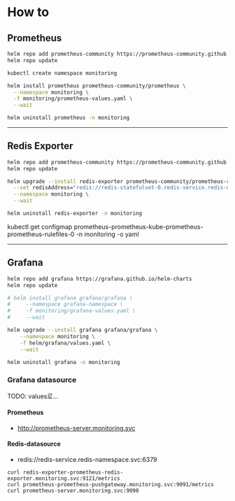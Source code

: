 # How to

## Prometheus
```sh
helm repo add prometheus-community https://prometheus-community.github.io/helm-charts
helm repo update

kubectl create namespace monitoring

helm install prometheus prometheus-community/prometheus \
  --namespace monitoring \
  -f monitoring/prometheus-values.yaml \
  --wait

helm uninstall prometheus -n monitoring
```

---
## Redis Exporter
```sh
helm repo add prometheus-community https://prometheus-community.github.io/helm-charts
helm repo update

helm upgrade --install redis-exporter prometheus-community/prometheus-redis-exporter \
  --set redisAddress="redis://redis-statefulset-0.redis-service.redis-namespace.svc.cluster.local:6379" \
  --namespace monitoring \
  --wait

helm uninstall redis-exporter -n monitoring
```

kubectl get configmap prometheus-prometheus-kube-prometheus-prometheus-rulefiles-0 -n monitoring -o yaml

---
## Grafana
```sh
helm repo add grafana https://grafana.github.io/helm-charts
helm repo update

# helm install grafana grafana/grafana \
#     --namespace grafana-namespace \
#     -f monitoring/grafana-values.yaml \
#     --wait

helm upgrade --install grafana grafana/grafana \
    --namespace monitoring \
    -f helm/grafana/values.yaml \
    --wait

helm uninstall grafana -n monitoring
```

### Grafana datasource
TODO: values로...

#### Prometheus
* http://prometheus-server.monitoring.svc

#### Redis-datasource
* redis://redis-service.redis-namespace.svc:6379

```
curl redis-exporter-prometheus-redis-exporter.monitoring.svc:9121/metrics
curl prometheus-prometheus-pushgateway.monitoring.svc:9091/metrics
curl prometheus-server.monitoring.svc:9090
```